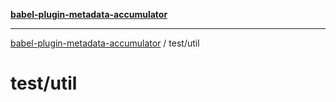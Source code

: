 [**babel-plugin-metadata-accumulator**](../../README.md)

***

[babel-plugin-metadata-accumulator](../../README.md) / test/util

# test/util
